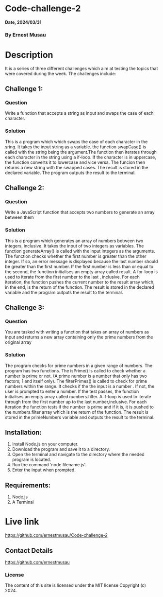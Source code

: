 # Code-challenge-2

#### Date, 2024/03/31

### By Ernest Musau 

# Description
It is a series of three different challenges which aim at testing the topics that were covered during the week. The challenges include:

## Challenge 1:
### Question
Write a function that accepts a string as input and swaps the case of each character.
### Solution
This is a program which which swaps the case of each character in the sring. It takes the input string as a variable. the function swapCase() is called with the string being the argument.The function then iterates through each character in the string using a if-loop. If the character is in uppercase, the function converts it to lowercase and vice versa. The funcion then returns a new string with the swapped cases. The result is stored in the declared variable. The program outputs the result to the terminal.

## Challenge 2:
### Question
Write a JavaScript function that accepts two numbers to generate an array between them
### Solution
This is a program which generates an array of numbers between two integers, inclusive. It takes the input of two integers as variables. The function generateArray() is called with the input integers as the arguments. The function checks whether the first number is greater than the other integer. If so, an error message is displayed because the last number should be greater than the first number. If the first number is less than or equal to the second, the function initialises an empty array called result. A for-loop is used to iterate from the first number to the last , inclusive. For each iteration, the function pushes the current number to the result array which, in the end, is the return of the function. The result is stored in the declared variable and the program outputs the result to the terminal.

## Challenge 3:
### Question
You are tasked with writing a function that takes an array of numbers as input and returns a new array containing only the prime numbers from the original array
### Solution
The program checks for prime numbers in a given range of numbers. The program has two functions. The isPrime() is called to check whether a number is prime or not. (A prime number is a number that only has two factors; 1 and itself only). The filterPrimes() is called to check for prime numbers within the range. It checks if the the input is a number . If not, the user is prompted to enter a number. If the test passes, the function initialises an empty array called numbers.filter. A if-loop is used to iterate through from the first number up to the last number,inclusive. For each iteration the function tests if the number is prime and if it is, it is pushed to the numbers.filter array which is the return of the function. The result is stored in the primeNumbers variable and outputs the result to the terminal.

## Installation:
1. Install Node.js on your computer.
2. Download the program and save it to a directory.
3. Open the terminal and navigate to the directory where the needed program is located.
4. Run the command 'node filename.js'.
5. Enter the input when prompted.

## Requirements:
1. Node.js
2. A Terminal

# Live link
https://github.com/ernestmusau/Code-challenge-2

## Contact Details
https://github.com/ernestmusau

### License
The content of this site is licensed under the MIT license
Copyright (c) 2024.